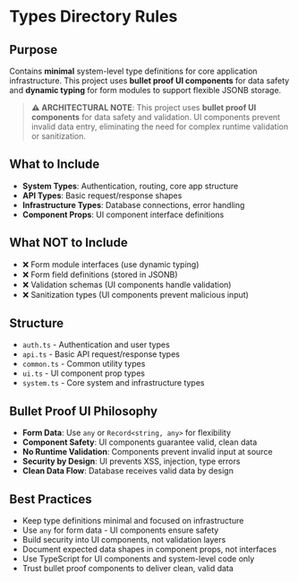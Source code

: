 # Types Directory Rules

## Purpose

Contains **minimal** system-level type definitions for core application infrastructure. This project uses **bullet proof UI components** for data safety and **dynamic typing** for form modules to support flexible JSONB storage.

> **⚠️ ARCHITECTURAL NOTE**: This project uses **bullet proof UI components** for data safety and validation. UI components prevent invalid data entry, eliminating the need for complex runtime validation or sanitization.

## What to Include

- **System Types**: Authentication, routing, core app structure
- **API Types**: Basic request/response shapes
- **Infrastructure Types**: Database connections, error handling
- **Component Props**: UI component interface definitions

## What NOT to Include

- ❌ Form module interfaces (use dynamic typing)
- ❌ Form field definitions (stored in JSONB)
- ❌ Validation schemas (UI components handle validation)
- ❌ Sanitization types (UI components prevent malicious input)

## Structure

- `auth.ts` - Authentication and user types
- `api.ts` - Basic API request/response types
- `common.ts` - Common utility types
- `ui.ts` - UI component prop types
- `system.ts` - Core system and infrastructure types

## Bullet Proof UI Philosophy

- **Form Data**: Use `any` or `Record<string, any>` for flexibility
- **Component Safety**: UI components guarantee valid, clean data
- **No Runtime Validation**: Components prevent invalid input at source
- **Security by Design**: UI prevents XSS, injection, type errors
- **Clean Data Flow**: Database receives valid data by design

## Best Practices

- Keep type definitions minimal and focused on infrastructure
- Use `any` for form data - UI components ensure safety
- Build security into UI components, not validation layers
- Document expected data shapes in component props, not interfaces
- Use TypeScript for UI components and system-level code only
- Trust bullet proof components to deliver clean, valid data
